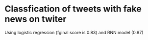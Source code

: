 # Classfication of tweets with fake news on twiter

Using logistic regression (fginal score is 0.83) and RNN model (0.87)

